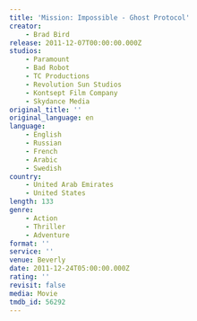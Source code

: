 ```yaml
---
title: 'Mission: Impossible - Ghost Protocol'
creator:
    - Brad Bird
release: 2011-12-07T00:00:00.000Z
studios:
    - Paramount
    - Bad Robot
    - TC Productions
    - Revolution Sun Studios
    - Kontsept Film Company
    - Skydance Media
original_title: ''
original_language: en
language:
    - English
    - Russian
    - French
    - Arabic
    - Swedish
country:
    - United Arab Emirates
    - United States
length: 133
genre:
    - Action
    - Thriller
    - Adventure
format: ''
service: ''
venue: Beverly
date: 2011-12-24T05:00:00.000Z
rating: ''
revisit: false
media: Movie
tmdb_id: 56292
---
```



